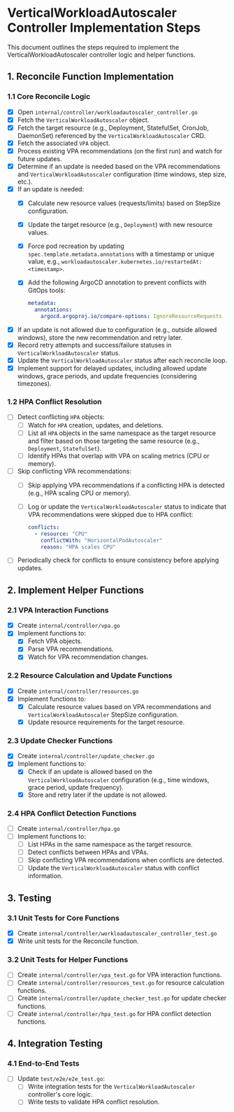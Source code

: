 # VerticalWorkloadAutoscaler Controller Implementation Steps

This document outlines the steps required to implement the VerticalWorkloadAutoscaler controller logic and helper functions.

## 1. Reconcile Function Implementation

### 1.1 Core Reconcile Logic

- [x] Open `internal/controller/workloadautoscaler_controller.go`
- [x] Fetch the `VerticalWorkloadAutoscaler` object.
- [x] Fetch the target resource (e.g., Deployment, StatefulSet, CronJob, DaemonSet) referenced by the `VerticalWorkloadAutoscaler` CRD.
- [x] Fetch the associated `VPA` object.
- [x] Process existing VPA recommendations (on the first run) and watch for future updates.
- [x] Determine if an update is needed based on the VPA recommendations and `VerticalWorkloadAutoscaler` configuration (time windows, step size, etc.).
- [x] If an update is needed:
  - [x] Calculate new resource values (requests/limits) based on StepSize configuration.
  - [x] Update the target resource (e.g., `Deployment`) with new resource values.
  - [x] Force pod recreation by updating `spec.template.metadata.annotations` with a timestamp or unique value, e.g., `workloadautoscaler.kubernetes.io/restartedAt: <timestamp>`.
  - [x] Add the following ArgoCD annotation to prevent conflicts with GitOps tools:

    ```yaml
    metadata:
      annotations:
        argocd.argoproj.io/compare-options: IgnoreResourceRequests
    ```

- [x] If an update is not allowed due to configuration (e.g., outside allowed windows), store the new recommendation and retry later.
- [x] Record retry attempts and success/failure statuses in `VerticalWorkloadAutoscaler` status.
- [x] Update the `VerticalWorkloadAutoscaler` status after each reconcile loop.
- [x] Implement support for delayed updates, including allowed update windows, grace periods, and update frequencies (considering timezones).

### 1.2 HPA Conflict Resolution

- [ ] Detect conflicting `HPA` objects:
  - [ ] Watch for `HPA` creation, updates, and deletions.
  - [ ] List all `HPA` objects in the same namespace as the target resource and filter based on those targeting the same resource (e.g., `Deployment`, `StatefulSet`).
  - [ ] Identify HPAs that overlap with VPA on scaling metrics (CPU or memory).
- [ ] Skip conflicting VPA recommendations:
  - [ ] Skip applying VPA recommendations if a conflicting HPA is detected (e.g., HPA scaling CPU or memory).
  - [ ] Log or update the `VerticalWorkloadAutoscaler` status to indicate that VPA recommendations were skipped due to HPA conflict:

    ```yaml
    conflicts:
      - resource: "CPU"
        conflictWith: "HorizontalPodAutoscaler"
        reason: "HPA scales CPU"
    ```

- [ ] Periodically check for conflicts to ensure consistency before applying updates.

## 2. Implement Helper Functions

### 2.1 VPA Interaction Functions

- [x] Create `internal/controller/vpa.go`
- [x] Implement functions to:
  - [x] Fetch VPA objects.
  - [x] Parse VPA recommendations.
  - [x] Watch for VPA recommendation changes.

### 2.2 Resource Calculation and Update Functions

- [x] Create `internal/controller/resources.go`
- [x] Implement functions to:
  - [x] Calculate resource values based on VPA recommendations and `VerticalWorkloadAutoscaler` StepSize configuration.
  - [x] Update resource requirements for the target resource.

### 2.3 Update Checker Functions

- [x] Create `internal/controller/update_checker.go`
- [x] Implement functions to:
  - [x] Check if an update is allowed based on the `VerticalWorkloadAutoscaler` configuration (e.g., time windows, grace period, update frequency).
  - [x] Store and retry later if the update is not allowed.

### 2.4 HPA Conflict Detection Functions

- [ ] Create `internal/controller/hpa.go`
- [ ] Implement functions to:
  - [ ] List HPAs in the same namespace as the target resource.
  - [ ] Detect conflicts between HPAs and VPAs.
  - [ ] Skip conflicting VPA recommendations when conflicts are detected.
  - [ ] Update the `VerticalWorkloadAutoscaler` status with conflict information.

## 3. Testing

### 3.1 Unit Tests for Core Functions

- [x] Create `internal/controller/workloadautoscaler_controller_test.go`
- [x] Write unit tests for the Reconcile function.

### 3.2 Unit Tests for Helper Functions

- [ ] Create `internal/controller/vpa_test.go` for VPA interaction functions.
- [ ] Create `internal/controller/resources_test.go` for resource calculation functions.
- [ ] Create `internal/controller/update_checker_test.go` for update checker functions.
- [ ] Create `internal/controller/hpa_test.go` for HPA conflict detection functions.

## 4. Integration Testing

### 4.1 End-to-End Tests

- [ ] Update `test/e2e/e2e_test.go`:
  - [ ] Write integration tests for the `VerticalWorkloadAutoscaler` controller's core logic.
  - [ ] Write tests to validate HPA conflict resolution.
